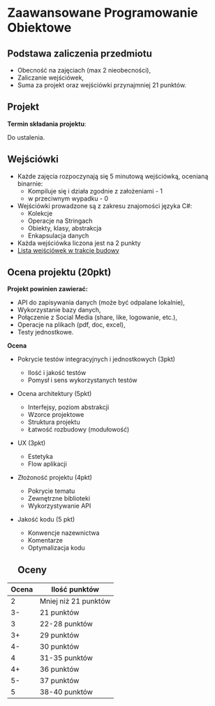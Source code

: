 # Zaawansowane Programowanie Obiektowe

## Podstawa zaliczenia przedmiotu

- Obecność na zajęciach (max 2 nieobecności),
- Zaliczanie wejściówek,
- Suma za projekt oraz wejściówki przynajmniej 21 punktów.

## Projekt

**Termin składania projektu**:

Do ustalenia.

## Wejściówki

- Każde zajęcia rozpoczynają się 5 minutową wejściówką, ocenianą binarnie:
  - Kompiluje się i działa zgodnie z założeniami - 1 
  - w przeciwnym wypadku - 0
- Wejściówki prowadzone są z zakresu znajomości języka C#:
  - Kolekcje
  - Operacje na Stringach
  - Obiekty, klasy, abstrakcja
  - Enkapsulacja danych
- Każda wejściówka liczona jest na 2 punkty
- [Lista wejściówek w trakcie budowy]()

## Ocena projektu (20pkt)

**Projekt powinien zawierać:**

- API do zapisywania danych (może być odpalane lokalnie),
- Wykorzystanie bazy danych,
- Połączenie z Social Media (share, like, logowanie, etc.),
- Operacje na plikach (pdf, doc, excel),
- Testy jednostkowe.

**Ocena**

- Pokrycie testów integracyjnych i jednostkowych (3pkt)
  - Ilość i jakość testów
  - Pomysł i sens wykorzystanych testów
- Ocena architektury (5pkt)
  - Interfejsy, poziom abstrakcji
  - Wzorce projektowe
  - Struktura projektu
  - Łatwość rozbudowy (modułowość)
- UX (3pkt)
  - Estetyka
  - Flow aplikacji
- Złożoność projektu (4pkt)
  - Pokrycie tematu
  - Zewnętrzne biblioteki
  - Wykorzystywanie API
- Jakość kodu (5 pkt)
  - Konwencje nazewnictwa
  - Komentarze
  - Optymalizacja kodu
  
  ## Oceny

| Ocena | Ilość punktów |
| --- | --- |
| 2 | Mniej niż 21 punktów |
| 3- | 21 punktów |
| 3 | 22-28 punktów |
| 3+ | 29 punktów |
| 4- | 30 punktów |
| 4 | 31-35 punktów |
| 4+ | 36 punktów |
| 5- | 37 punktów |
| 5 | 38-40 punktów |
